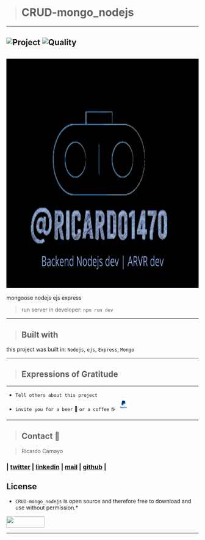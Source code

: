 > # CRUD-mongo_nodejs
---

![Project](https://www.code-inspector.com/project/24530/score/svg) ![Quality](https://www.code-inspector.com/project/24530/status/svg)
---
<a href="personal logo"><img src="https://github.com/ricardo1470/ricardo1470/blob/master/img/Backend.png" align="middle" width="1000" height="600"></a>
---
mongoose nodejs ejs express

> run server in developer: `npm run dev`
---
> ## Built with
this project was built in: `Nodejs`, `ejs`, `Express`, `Mongo`

---
> ## Expressions of Gratitude
---
* `Tell others about this project`
* `invite you for a beer` 🍺 `or a coffee` ☕ [<img src="https://github.com/ricardo1470/MEVN/blob/main/src/public/images/paypal.png" alt="Github logo" width="34">](https://paypal.me/ricardo1470?locale.x=es_XC)
---
> ## Contact 💬

> Ricardo Camayo
### | [twitter](https://twitter.com/RICARDO1470) | [linkedin](https://www.linkedin.com/in/ricardo-alfonso-camayo/) | [mail](1466@holbertonschool.com) | [github](https://github.com/ricardo1470/README/blob/master/README.md) |
## License

* `CRUD-mongo_nodejs` is open source and therefore free to download and use without permission.*

<a href="url"><img src="https://www.holbertonschool.com/holberton-logo.png" align="middle" width="100" height="30"></a>

---